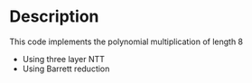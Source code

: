 # Description

This code implements the polynomial multiplication of length 8

- Using three layer NTT
- Using Barrett reduction



